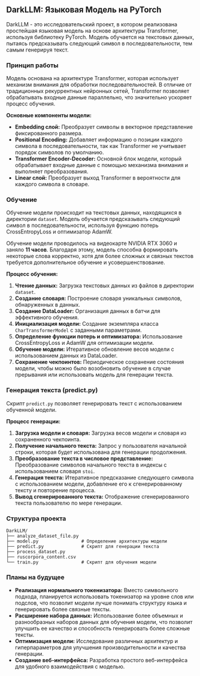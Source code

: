 ## DarkLLM: Языковая Модель на PyTorch

DarkLLM - это исследовательский проект, в котором реализована простейшая языковая модель на основе архитектуры Transformer, используя библиотеку PyTorch. Модель обучается на текстовых данных, пытаясь предсказывать следующий символ в последовательности, тем самым генерируя текст.

### Принцип работы

Модель основана на архитектуре Transformer, которая использует механизм внимания для обработки последовательностей. В отличие от традиционных рекуррентных нейронных сетей, Transformer позволяет обрабатывать входные данные параллельно, что значительно ускоряет процесс обучения.

**Основные компоненты модели:**

* **Embedding слой:** Преобразует символы в векторное представление фиксированного размера.
* **Positional Encoding:** Добавляет информацию о позиции каждого символа в последовательности, так как Transformer не учитывает порядок символов по умолчанию.
* **Transformer Encoder-Decoder:** Основной блок модели, который обрабатывает входные данные с помощью механизма внимания и выполняет преобразования.
* **Linear слой:** Преобразует выход Transformer в вероятности для каждого символа в словаре.

### Обучение

Обучение модели происходит на текстовых данных, находящихся в директории `dataset`. Модель обучается предсказывать следующий символ в последовательности, используя функцию потерь CrossEntropyLoss и оптимизатор AdamW. 

Обучение модели проводилось на видеокарте NVIDIA RTX 3060 и заняло **11 часов**. Благодаря этому, модель способна формировать некоторые слова корректно, хотя для более сложных и связных текстов требуется дополнительное обучение и усовершенствование.

**Процесс обучения:**

1. **Чтение данных:** Загрузка текстовых данных из файлов в директории `dataset`.
2. **Создание словаря:** Построение словаря уникальных символов, обнаруженных в данных.
3. **Создание DataLoader:** Организация данных в батчи для эффективного обучения.
4. **Инициализация модели:** Создание экземпляра класса `CharTransformerModel` с заданными параметрами.
5. **Определение функции потерь и оптимизатора:** Использование CrossEntropyLoss и AdamW для оптимизации модели.
6. **Обучение модели:** Итеративное обновление весов модели с использованием данных из DataLoader.
7. **Сохранение чекпоинтов:** Периодическое сохранение состояния модели, чтобы можно было возобновить обучение в случае прерывания или использовать модель для генерации текста.

### Генерация текста (predict.py)

Скрипт `predict.py` позволяет генерировать текст с использованием обученной модели. 

**Процесс генерации:**

1. **Загрузка модели и словаря:** Загрузка весов модели и словаря из сохраненного чекпоинта.
2. **Получение начального текста:** Запрос у пользователя начальной строки, которая будет использована для генерации продолжения.
3. **Преобразование текста в числовое представление:** Преобразование символов начального текста в индексы с использованием словаря `stoi`.
4. **Генерация текста:** Итеративное предсказание следующего символа с использованием модели, добавление его к сгенерированному тексту и повторение процесса.
5. **Вывод сгенерированного текста:** Отображение сгенерированного текста пользователю по мере генерации.

### Структура проекта

```
DarkLLM/
├── analyze_dataset_file.py  
├── model.py                # Определение архитектуры модели
├── predict.py              # Скрипт для генерации текста
├── process_dataset.py      
├── ruscorpora_content.csv  
└── train.py                # Скрипт для обучения модели
```

### Планы на будущее

* **Реализация нормального токенизатора:** Вместо символьного подхода, планируется использовать токенизатор на уровне слов или подслов, что позволит модели лучше понимать структуру языка и генерировать более связные тексты. 
* **Расширение набора данных:** Использование более объемных и разнообразных наборов данных для обучения модели, что позволит улучшить ее качество и способность генерировать более сложные тексты.
* **Оптимизация модели:** Исследование различных архитектур и гиперпараметров для улучшения производительности и качества генерации.
* **Создание веб-интерфейса:** Разработка простого веб-интерфейса для удобного взаимодействия с моделью.
